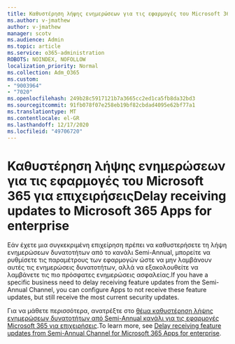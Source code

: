 ```yaml
---
title: Καθυστέρηση λήψης ενημερώσεων για τις εφαρμογές του Microsoft 365 για επιχειρήσεις
ms.author: v-jmathew
author: v-jmathew
manager: scotv
ms.audience: Admin
ms.topic: article
ms.service: o365-administration
ROBOTS: NOINDEX, NOFOLLOW
localization_priority: Normal
ms.collection: Adm_O365
ms.custom:
- "9003964"
- "7020"
ms.openlocfilehash: 249b28c5917121b7a3665cc2ed1ca5fb8da32bd3
ms.sourcegitcommit: 91fb078f07e258eb19bf82cbdad4095e62bf77a1
ms.translationtype: MT
ms.contentlocale: el-GR
ms.lasthandoff: 12/17/2020
ms.locfileid: "49706720"
---
```

# <a name="delay-receiving-updates-to-microsoft-365-apps-for-enterprise"></a><span data-ttu-id="2bec0-102">Καθυστέρηση λήψης ενημερώσεων για τις εφαρμογές του Microsoft 365 για επιχειρήσεις</span><span class="sxs-lookup"><span data-stu-id="2bec0-102">Delay receiving updates to Microsoft 365 Apps for enterprise</span></span>

<span data-ttu-id="2bec0-103">Εάν έχετε μια συγκεκριμένη επιχείρηση πρέπει να καθυστερήσετε τη λήψη ενημερώσεων δυνατοτήτων από το κανάλι Semi-Annual, μπορείτε να ρυθμίσετε τις παραμέτρους των εφαρμογών ώστε να μην λαμβάνουν αυτές τις ενημερώσεις δυνατοτήτων, αλλά να εξακολουθείτε να λαμβάνετε τις πιο πρόσφατες ενημερώσεις ασφαλείας.</span><span class="sxs-lookup"><span data-stu-id="2bec0-103">If you have a specific business need to delay receiving feature updates from the Semi-Annual Channel, you can configure Apps to not receive these feature updates, but still receive the most current security updates.</span></span>

<span data-ttu-id="2bec0-104">Για να μάθετε περισσότερα, ανατρέξτε στο [θέμα καθυστέρηση λήψης ενημερώσεων δυνατοτήτων από Semi-Annual κανάλι για τις εφαρμογές Microsoft 365 για επιχειρήσεις](https://go.microsoft.com/fwlink/?linkid=2109533).</span><span class="sxs-lookup"><span data-stu-id="2bec0-104">To learn more, see [Delay receiving feature updates from Semi-Annual Channel for Microsoft 365 Apps for enterprise](https://go.microsoft.com/fwlink/?linkid=2109533).</span></span>
